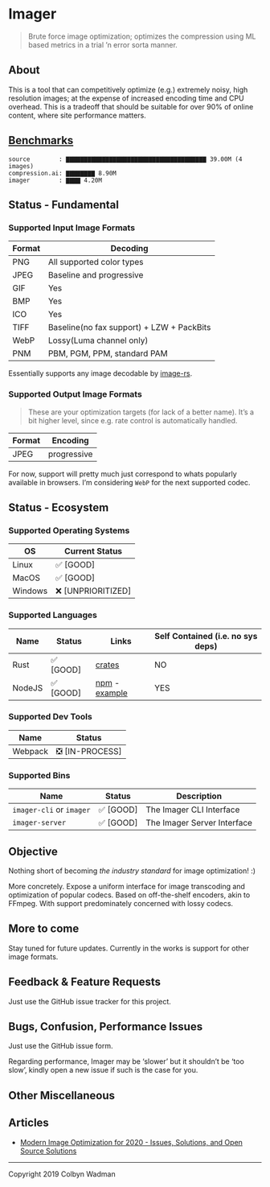 # Imager
> Brute force image optimization; optimizes the compression using ML based metrics in a trial ’n error sorta manner.

## About

This is a tool that can competitively optimize (e.g.) extremely noisy, high resolution images; at the expense of increased encoding time and CPU overhead. This is a tradeoff that should be suitable for over 90% of online content, where site performance matters.


## [Benchmarks](https://github.com/colbyn/imager-bench-2019-11-2)

```text
source        : ▇▇▇▇▇▇▇▇▇▇▇▇▇▇▇▇▇▇▇▇▇▇▇▇▇▇▇▇▇▇▇▇▇▇▇▇▇▇▇ 39.00M (4 images)
compression.ai: ▇▇▇▇▇▇▇▇ 8.90M
imager        : ▇▇▇▇ 4.20M
```

## Status - Fundamental

### Supported **Input** Image Formats

| Format | Decoding |
| ------ | -------- |
| PNG    | All supported color types |
| JPEG   | Baseline and progressive |
| GIF    | Yes |
| BMP    | Yes |
| ICO    | Yes |
| TIFF   | Baseline(no fax support) + LZW + PackBits |
| WebP   | Lossy(Luma channel only) |
| PNM    | PBM, PGM, PPM, standard PAM |

Essentially supports any image decodable by [image-rs](https://github.com/image-rs/image.git).

### Supported **Output** Image Formats

> These are your optimization targets (for lack of a better name). It’s a bit higher level, since e.g. rate control is automatically handled.

| Format | Encoding |
| ------ | -------- |
| JPEG   | progressive |

For now, support will pretty much just correspond to whats popularly available in browsers. I’m considering `WebP` for the next supported codec.

## Status - Ecosystem

### Supported Operating Systems

| OS     | Current Status |
| ------ | -------- |
| Linux   | ✅ [GOOD] |
| MacOS   | ✅ [GOOD] |
| Windows   | ❌ [UNPRIORITIZED] |

### Supported Languages

| Name | Status | Links | Self Contained (i.e. no sys deps) |
| ------ | -------- | -------- | -------- |
| Rust   | ✅ [GOOD] | [crates](https://crates.io/crates/imager) | NO |
| NodeJS   | ✅ [GOOD] | [npm](https://www.npmjs.com/package/imager-io) - [example](https://git.io/Jeo6e) | YES |

### Supported Dev Tools

| Name | Status |
| ------ | -------- |
| Webpack   | ❎ [IN-PROCESS] |

### Supported Bins

| Name                     | Status    | Description                 |
| -                        | -         | -                           |
| `imager-cli` or `imager` | ✅ [GOOD] | The Imager CLI Interface    |
| `imager-server`   	   | ✅ [GOOD] | The Imager Server Interface |


## Objective
Nothing short of becoming *the industry standard* for image optimization! :)

More concretely. Expose a uniform interface for image transcoding and optimization of popular codecs. Based on off-the-shelf encoders, akin to FFmpeg. With support predominately concerned with lossy codecs.

## More to come
Stay tuned for future updates. Currently in the works is support for other image formats.

## Feedback & Feature Requests
Just use the GitHub issue tracker for this project.

## Bugs, Confusion, Performance Issues
Just use the GitHub issue form.

Regarding performance, Imager may be ‘slower’ but it shouldn’t be ‘too slow’, kindly open a new issue if such is the case for you.

## Other Miscellaneous

## Articles

* [Modern Image Optimization for 2020 - Issues, Solutions, and Open Source Solutions](https://medium.com/@colbyn/modern-image-optimization-for-2020-issues-solutions-and-open-source-solutions-543af00e3e51)


<hr/>

Copyright 2019 Colbyn Wadman